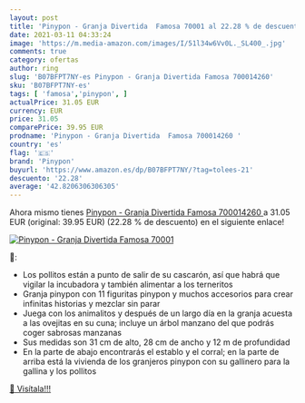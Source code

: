 ```yaml
---
layout: post
title: 'Pinypon - Granja Divertida  Famosa 70001 al 22.28 % de descuento'
date: 2021-03-11 04:33:24
image: 'https://m.media-amazon.com/images/I/51l34w6Vv0L._SL400_.jpg'
comments: true
category: ofertas
author: ring
slug: 'B07BFPT7NY-es Pinypon - Granja Divertida Famosa 700014260'
sku: 'B07BFPT7NY-es'
tags: [ 'famosa','pinypon', ]
actualPrice: 31.05 EUR
currency: EUR
price: 31.05
comparePrice: 39.95 EUR
prodname: 'Pinypon - Granja Divertida  Famosa 700014260 '
country: 'es'
flag: '🇪🇸'
brand: 'Pinypon'
buyurl: 'https://www.amazon.es/dp/B07BFPT7NY/?tag=tolees-21'
descuento: '22.28'
average: '42.8206306306305'
---
```


Ahora mismo tienes [Pinypon - Granja Divertida  Famosa 700014260 ](https://www.amazon.es/dp/B07BFPT7NY/?tag=tolees-21) a 31.05 EUR (original: 39.95 EUR) (22.28 %  de descuento) en el siguiente enlace!

[![Pinypon - Granja Divertida  Famosa 70001](https://m.media-amazon.com/images/I/51l34w6Vv0L._SL400_.jpg)](https://www.amazon.es/dp/B07BFPT7NY/?tag=tolees-21)

🔎:

- Los pollitos están a punto de salir de su cascarón, así que habrá que vigilar la incubadora y también alimentar a los terneritos
- Granja pinypon con 11 figuritas pinypon y muchos accesorios para crear infinitas historias y mezclar sin parar
- Juega con los animalitos y después de un largo día en la granja acuesta a las ovejitas en su cuna; incluye un árbol manzano del que podrás coger sabrosas manzanas
- Sus medidas son 31 cm de alto, 28 cm de ancho y 12 m de profundidad
- En la parte de abajo encontrarás el establo y el corral; en la parte de arriba está la vivienda de los granjeros pinypon con su gallinero para la gallina y los pollitos

[🛒 Visítala!!!](https://www.amazon.es/dp/B07BFPT7NY/?tag=tolees-21)

